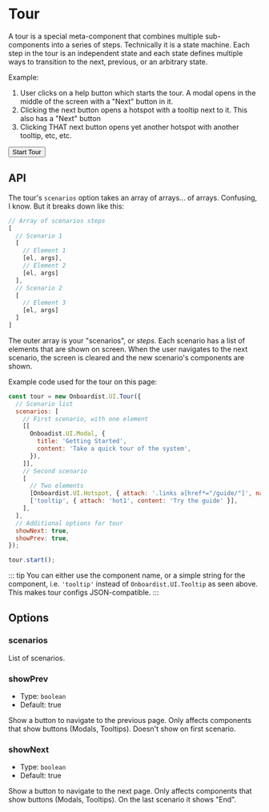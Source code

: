 # Tour

A tour is a special meta-component that combines multiple sub-components into a series of steps. Technically it is a
state machine. Each step in the tour is an independent state and each state defines multiple ways to transition to the
next, previous, or an arbitrary state.

Example:

1. User clicks on a help button which starts the tour. A modal opens in the middle of the screen with a "Next" button in it.
2. Clicking the next button opens a hotspot with a tooltip next to it. This also has a "Next" button
3. Clicking THAT next button opens yet another hotspot with another tooltip, etc, etc.

<div class="example">
  <button id="tour-button" @click="startTour()">Start Tour</button>
</div>

## API

The tour's `scenarios` option takes an array of arrays... of arrays. Confusing, I know. But it breaks down like this:

```js
// Array of scenarios steps
[
  // Scenario 1
  [
    // Element 1
    [el, args], 
    // Element 2
    [el, args]
  ],
  // Scenario 2
  [
    // Element 3
    [el, args]
  ]
]
```

The outer array is your "scenarios", or _steps_. Each scenario has a list of elements that are shown on screen. When the user navigates to the next scenario, the screen is cleared and the new scenario's components are shown. 

Example code used for the tour on this page:

```js
const tour = new Onboardist.UI.Tour({
  // Scenario list
  scenarios: [
    // First scenario, with one element
    [[
      Onboadist.UI.Modal, {
        title: 'Getting Started',
        content: 'Take a quick tour of the system',
      }),
    ]],
    // Second scenario
    [
      // Two elements
      [Onboardist.UI.Hotspot, { attach: '.links a[href*="/guide/"]', name: 'hot1' }],
      ['tooltip', { attach: 'hot1', content: 'Try the guide' }],
    ],
  ],
  // Additional options for tour
  showNext: true,
  showPrev: true,
});

tour.start();
```

::: tip
You can either use the component name, or a simple string for the component, i.e. `'tooltip'` instead of `Onboardist.UI.Tooltip` as seen above. This makes
tour configs JSON-compatible.
:::

## Options

### scenarios

List of scenarios.

### showPrev

* Type: `boolean`
* Default: true
  
Show a button to navigate to the previous page. Only affects components that show buttons (Modals, Tooltips). Doesn't show on first scenario.

### showNext

* Type: `boolean`
* Default: true
  
Show a button to navigate to the next page. Only affects components that show buttons (Modals, Tooltips). On the last scenario it shows "End".



<script>
export default {
  props: ['slot-key'],
  data: () => ({
    destroyables: [],
    tour: null,
  }),
  mounted() {
    this.tour = new Onboardist.UI.Tour({
      // Scenario list
      scenarios: [
        // Scenario #1
        [[
          // One element
          Onboardist.UI.Modal, {
            title: 'Getting Started',
            content: 'Take a quick tour of the system',
          },
        ]],
        // Scenario #2
        [
          // Elements
          [Onboardist.UI.Hotspot, { attach: '.links a[href*="/guide/"]', name: 'hot1' }],
          [Onboardist.UI.Tooltip, { attach: 'hot1', content: 'Try the guide' }],
        ],
      ],
      showNext: true,
      showPrev: true,
    });

    // this.destroyables.push(this.tour);
  },
  destroyed() {
    this.tour.stop();
    Onboardist.UI.reset();
  },
  methods: {
    startTour() {
      this.tour.start();
    },
  },
};
</script>
